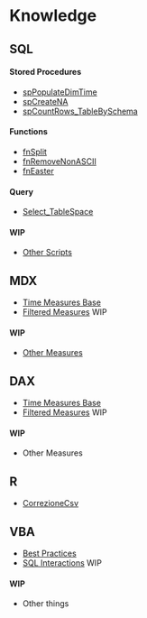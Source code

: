 # Knowledge

## SQL

#### Stored Procedures
  - [spPopulateDimTime](https://github.com/Sbrillo89/Knowledge/blob/master/SQL/spPopulateDimTime.sql)
  - [spCreateNA](https://github.com/Sbrillo89/Knowledge/blob/master/SQL/spCreateNA.sql)
  - [spCountRows_TableBySchema](https://github.com/Sbrillo89/Knowledge/blob/master/SQL/spCountRows_TableBySchema.sql)  

#### Functions
  - [fnSplit](https://github.com/Sbrillo89/Knowledge/blob/master/SQL/fnSplit.sql)
  - [fnRemoveNonASCII](https://github.com/Sbrillo89/Knowledge/blob/master/SQL/fnRemoveNonASCII.sql)
  - [fnEaster](https://github.com/Sbrillo89/Knowledge/blob/master/SQL/fnEaster.sql)
 
#### Query
  - [Select_TableSpace](https://github.com/Sbrillo89/Knowledge/blob/master/SQL/Select_TableSpace.sql)
  
#### WIP
  - [Other Scripts](https://github.com/Sbrillo89/Knowledge/blob/master/SQL/Other%20Scripts)  

## MDX
  - [Time Measures Base](https://github.com/Sbrillo89/Knowledge/blob/master/MDX/Time%20Measures%20Base.txt)
  - [Filtered Measures](https://github.com/Sbrillo89/Knowledge/blob/master/MDX/Filtered%20Measures.txt) WIP
  
#### WIP
  - [Other Measures](https://github.com/Sbrillo89/Knowledge/blob/master/MDX/Other%20Measures.txt)  
    
## DAX
  - [Time Measures Base](https://github.com/Sbrillo89/Knowledge/blob/master/DAX/Time%20Measures%20Base.txt)
  - [Filtered Measures](https://github.com/Sbrillo89/Knowledge/blob/master/DAX/Filtered%20Measures.txt) WIP
  
#### WIP
  - Other Measures  
  
## R
  - [CorrezioneCsv](https://github.com/Sbrillo89/Knowledge/blob/master/R/CorrezioneCsv.R)  

## VBA
  - [Best Practices](https://github.com/Sbrillo89/Knowledge/blob/master/VBA/BestPractices.md)
  - [SQL Interactions](https://github.com/Sbrillo89/Knowledge/blob/master/VBA/SQL%20Interactions.txt) WIP
  
#### WIP
  - Other things
